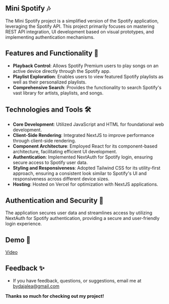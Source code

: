 ## Mini Spotify 🎶
The Mini Spotify project is a simplified version of the Spotify application, leveraging the Spotify API. This project primarily focuses on mastering REST API integration, UI development based on visual prototypes, and implementing authentication mechanisms.

## Features and Functionality 🔦
- **Playback Control**: Allows Spotify Premium users to play songs on an active device directly through the Spotify app.
- **Playlist Exploration**: Enables users to view featured Spotify playlists as well as their personalized playlists.
- **Comprehensive Search**: Provides the functionality to search Spotify's vast library for artists, playlists, and songs.

## Technologies and Tools 🛠️
- **Core Development**: Utilized JavaScript and HTML for foundational web development.
- **Client-Side Rendering**: Integrated NextJS to improve performance through client-side rendering.
- **Component Architecture**: Employed React for its component-based architecture, facilitating efficient UI development.
- **Authentication**: Implemented NextAuth for Spotify login, ensuring secure access to Spotify user data.
- **Styling and Responsiveness**: Adopted Tailwind CSS for its utility-first approach, ensuring a consistent look similar to Spotify's UI and responsiveness across different device sizes.
- **Hosting**: Hosted on Vercel for optimization with NextJS applications.

## Authentication and Security 🔐
The application secures user data and streamlines access by utilizing NextAuth for Spotify authentication, providing a secure and user-friendly login experience.
  
## Demo 🎥
[Video](https://drive.google.com/file/d/1Hcyf2-SUp1HZTgIaSsU_GJ8B9eD-VVm7/view?usp=sharing)


## Feedback ✨
- If you have feedback, questions, or suggestions, email me at bydajalea@gmail.com

**Thanks so much for checking out my project!**
